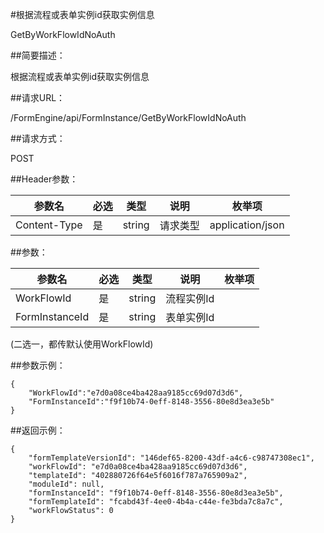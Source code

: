 #根据流程或表单实例id获取实例信息

GetByWorkFlowIdNoAuth

##简要描述：

根据流程或表单实例id获取实例信息

##请求URL：

/FormEngine/api/FormInstance/GetByWorkFlowIdNoAuth

##请求方式：

POST

##Header参数：

  参数名 | 必选  | 类型  | 说明  | 枚举项  
 ------------ | ------------ | ------------ | ------------ | ------------
 Content-Type  |  是 | string  |  请求类型 | application/json

##参数：

参数名       | 必选          | 类型         | 说明         | 枚举项  
------------ | ------------  | ------------ | ------------ | ------------
WorkFlowId   | 是            | string       | 流程实例Id  |   
FormInstanceId  | 是         | string        | 表单实例Id  |   

(二选一，都传默认使用WorkFlowId)

##参数示例：

    {
    	"WorkFlowId":"e7d0a08ce4ba428aa9185cc69d07d3d6",
    	"FormInstanceId":"f9f10b74-0eff-8148-3556-80e8d3ea3e5b"
    }


##返回示例：

    {
        "formTemplateVersionId": "146def65-8200-43df-a4c6-c98747308ec1",
        "workFlowId": "e7d0a08ce4ba428aa9185cc69d07d3d6",
        "templateId": "402880726f64e5f6016f787a765909a2",
        "moduleId": null,
        "formInstanceId": "f9f10b74-0eff-8148-3556-80e8d3ea3e5b",
        "formTemplateId": "fcabd43f-4ee0-4b4a-c44e-fe3bda7c8a7c",
        "workFlowStatus": 0
    }
